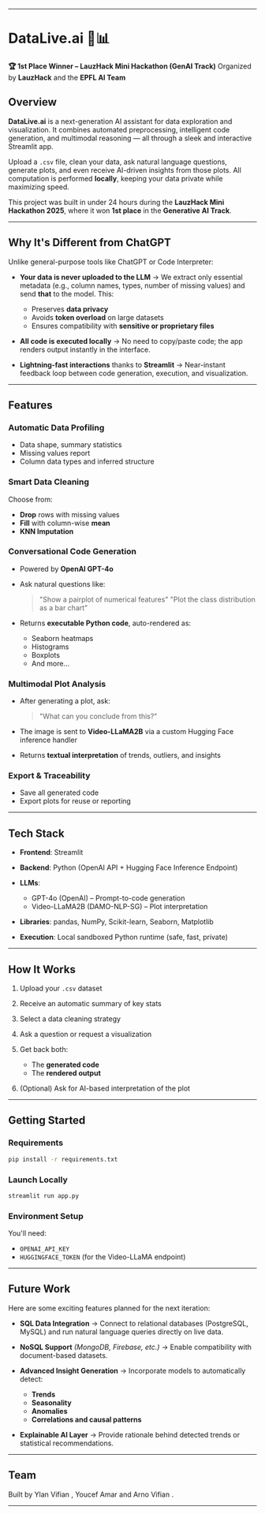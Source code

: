 

---

# DataLive.ai 🧠📊

**🏆 1st Place Winner – LauzHack Mini Hackathon (GenAI Track)**
Organized by **LauzHack** and the **EPFL AI Team**

## Overview

**DataLive.ai** is a next-generation AI assistant for data exploration and visualization. It combines automated preprocessing, intelligent code generation, and multimodal reasoning — all through a sleek and interactive Streamlit app.

Upload a `.csv` file, clean your data, ask natural language questions, generate plots, and even receive AI-driven insights from those plots. All computation is performed **locally**, keeping your data private while maximizing speed.

This project was built in under 24 hours during the **LauzHack Mini Hackathon 2025**, where it won **1st place** in the **Generative AI Track**.

---

## Why It's Different from ChatGPT

Unlike general-purpose tools like ChatGPT or Code Interpreter:

* **Your data is never uploaded to the LLM**
  → We extract only essential metadata (e.g., column names, types, number of missing values) and send **that** to the model. This:

  * Preserves **data privacy**
  * Avoids **token overload** on large datasets
  * Ensures compatibility with **sensitive or proprietary files**

* **All code is executed locally**
  → No need to copy/paste code; the app renders output instantly in the interface.

* **Lightning-fast interactions** thanks to **Streamlit**
  → Near-instant feedback loop between code generation, execution, and visualization.

---

## Features

###  Automatic Data Profiling

* Data shape, summary statistics
* Missing values report
* Column data types and inferred structure

###  Smart Data Cleaning

Choose from:

* **Drop** rows with missing values
* **Fill** with column-wise **mean**
* **KNN Imputation**

###  Conversational Code Generation

* Powered by **OpenAI GPT-4o**

* Ask natural questions like:

  > "Show a pairplot of numerical features"
  > "Plot the class distribution as a bar chart"

* Returns **executable Python code**, auto-rendered as:

  * Seaborn heatmaps
  * Histograms
  * Boxplots
  * And more...

###  Multimodal Plot Analysis

* After generating a plot, ask:

  > "What can you conclude from this?"

* The image is sent to **Video-LLaMA2B** via a custom Hugging Face inference handler

* Returns **textual interpretation** of trends, outliers, and insights

###  Export & Traceability

* Save all generated code
* Export plots for reuse or reporting

---

## Tech Stack

* **Frontend**: Streamlit
* **Backend**: Python (OpenAI API + Hugging Face Inference Endpoint)
* **LLMs**:

  * GPT-4o (OpenAI) – Prompt-to-code generation
  * Video-LLaMA2B (DAMO-NLP-SG) – Plot interpretation
* **Libraries**: pandas, NumPy, Scikit-learn, Seaborn, Matplotlib
* **Execution**: Local sandboxed Python runtime (safe, fast, private)

---

## How It Works

1. Upload your `.csv` dataset
2. Receive an automatic summary of key stats
3. Select a data cleaning strategy
4. Ask a question or request a visualization
5. Get back both:

   * The **generated code**
   * The **rendered output**
6. (Optional) Ask for AI-based interpretation of the plot

---

## Getting Started

### Requirements

```bash
pip install -r requirements.txt
```

### Launch Locally

```bash
streamlit run app.py
```

### Environment Setup

You'll need:

* `OPENAI_API_KEY`
* `HUGGINGFACE_TOKEN` (for the Video-LLaMA endpoint)

---

## Future Work

Here are some exciting features planned for the next iteration:

* **SQL Data Integration**
  → Connect to relational databases (PostgreSQL, MySQL) and run natural language queries directly on live data.

* **NoSQL Support** *(MongoDB, Firebase, etc.)*
  → Enable compatibility with document-based datasets.

* **Advanced Insight Generation**
  → Incorporate models to automatically detect:

  * **Trends**
  * **Seasonality**
  * **Anomalies**
  * **Correlations and causal patterns**

* **Explainable AI Layer**
  → Provide rationale behind detected trends or statistical recommendations.

---

## Team

Built by Ylan Vifian , Youcef Amar and Arno Vifian .

---

